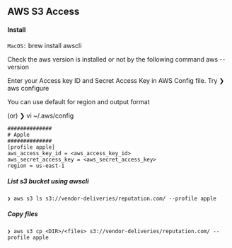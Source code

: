 ## AWS S3 Access

#### Install

`MacOS:` brew install awscli

Check the aws version is installed or not by the following command
aws --version


Enter your Access key ID and Secret Access Key in AWS Config file.
Try
❯ aws configure

You can use default for region and output format

(or)
❯ vi ~/.aws/config

```
##############
# Apple
##############
[profile apple]
aws_access_key_id = <aws_access_key_id>
aws_secret_access_key = <aws_secret_access_key>
region = us-east-1
```

##### List s3 bucket using awscli
```shell
❯ aws s3 ls s3://vendor-deliveries/reputation.com/ --profile apple
```

##### Copy files
```shell
❯ aws s3 cp <DIR>/<files> s3://vendor-deliveries/reputation.com/ --profile apple
```
